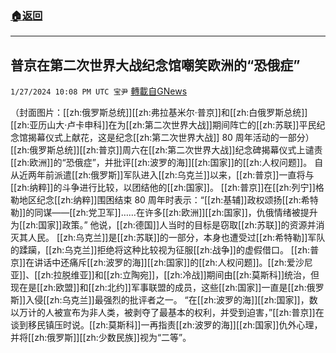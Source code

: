 ###  [:house:返回](README.md)
---


## 普京在第二次世界大战纪念馆嘲笑欧洲的“恐俄症”
`1/27/2024 10:08 PM UTC 宝尹` [轉載自GNews](https://gnews.org/articles/2259126)

（封面图片：[[zh:俄罗斯总统]][[zh:弗拉基米尔·普京]]和[[zh:白俄罗斯总统]][[zh:亚历山大·卢卡申科]]在为[[zh:第二次世界大战]]期间阵亡的[[zh:苏联]]平民纪念馆揭幕仪式上献花，这是纪念[[zh:第二次世界大战]] 80 周年活动的一部分）
 [[zh:俄罗斯总统]][[zh:普京]]周六在[[zh:第二次世界大战]]纪念碑揭幕仪式上谴责[[zh:欧洲]]的“恐俄症”，并批评[[zh:波罗的海]][[zh:国家]]的[[zh:人权问题]]。
自从近两年前派遣[[zh:俄罗斯]]军队进入[[zh:乌克兰]]以来，[[zh:普京]]一直将与[[zh:纳粹]]的斗争进行比较，以团结他的[[zh:国家]]。
[[zh:普京]]在[[zh:列宁]]格勒地区纪念[[zh:纳粹]]围困结束 80 周年时表示：“[[zh:基辅]]政权颂扬[[zh:希特勒]]的同谋——[[zh:党卫军]]……在许多[[zh:欧洲]][[zh:国家]]，仇俄情绪被提升为[[zh:国家]]政策。”
他说，[[zh:德国]]人当时的目标是窃取[[zh:苏联]]的资源并消灭其人民。
[[zh:乌克兰]]是[[zh:苏联]]的一部分，本身也遭受过[[zh:希特勒]]军队的蹂躏，[[zh:乌克兰]]拒绝将这种比较视为征服[[zh:战争]]的虚假借口。
[[zh:普京]]在讲话中还痛斥[[zh:波罗的海]][[zh:国家]]的[[zh:人权问题]]。[[zh:爱沙尼亚]]、[[zh:拉脱维亚]]和[[zh:立陶宛]]，[[zh:冷战]]期间由[[zh:莫斯科]]统治，但现在是[[zh:欧盟]]和[[zh:北约]]军事联盟的成员，这些[[zh:国家]]一直是[[zh:俄罗斯]]入侵[[zh:乌克兰]]最强烈的批评者之一。
“在[[zh:波罗的海]][[zh:国家]]，数以万计的人被宣布为非人类，被剥夺了最基本的权利，并受到迫害，”[[zh:普京]]在谈到移民镇压时说。[[zh:莫斯科]]一再指责[[zh:波罗的海]][[zh:国家]]仇外心理，并将[[zh:俄罗斯]][[zh:少数民族]]视为“二等”。

